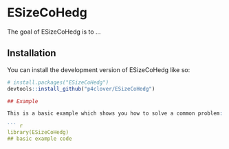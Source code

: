 
# ESizeCoHedg

<!-- badges: start -->
<!-- badges: end -->

The goal of ESizeCoHedg is to ...

## Installation

You can install the development version of ESizeCoHedg like so:

``` r
# install.packages("ESizeCoHedg")
devtools::install_github("p4clover/ESizeCoHedg")

## Example

This is a basic example which shows you how to solve a common problem:

``` r
library(ESizeCoHedg)
## basic example code
```

